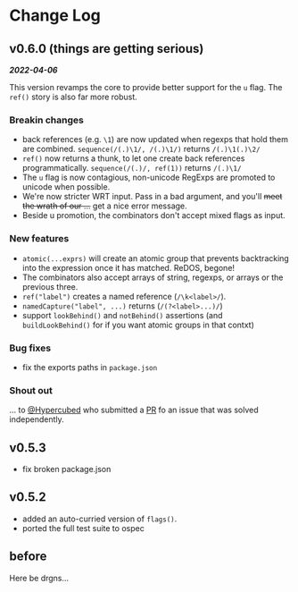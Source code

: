 # Change Log


## v0.6.0 (things are getting serious)

***2022-04-06***

This version revamps the core to provide better support for the `u` flag. The `ref()` story is also far more robust.

### Breakin changes

- back references (e.g. `\1`) are now updated when regexps that hold them are combined. `sequence(/(.)\1/, /(.)\1/)` returns `/(.)\1(.)\2/`
- `ref()` now returns a thunk, to let one create back references programmatically. `sequence(/(.)/, ref(1))` returns `/(.)\1/`
- The `u` flag is now contagious, non-unicode RegExps are promoted to unicode when possible.
- We're now stricter WRT input. Pass in a bad argument, and you'll ~~meet the wrath of our ...~~ get a nice error message.
- Beside u promotion, the combinators don't accept mixed flags as input.

### New features

- `atomic(...exprs)` will create an atomic group that prevents backtracking into the expression once it has matched. ReDOS, begone!
- The combinators also accept arrays of string, regexps, or arrays or the previous three.
- `ref("label")` creates a named reference (`/\k<label>/`).
- `namedCapture("label", ...)` returns (`/(?<label>...)/`)
- support `lookBehind()` and `notBehind()` assertions (and `buildLookBehind()` for if you want atomic groups in that contxt)

### Bug fixes

- fix the exports paths in `package.json`

### Shout out

... to [@Hypercubed](https://github.com/Hypercubed) who submitted a [PR](https://github.com/pygy/compose-regexp.js/pull/5) fo an issue that was solved independently.

## v0.5.3

- fix broken package.json

## v0.5.2

- added an auto-curried version of `flags()`.
- ported the full test suite to ospec

## before

Here be drgns...
